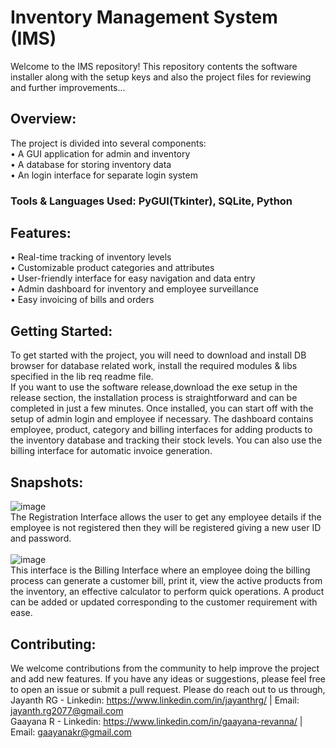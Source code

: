 # Inventory Management System (IMS)                  
Welcome to the IMS repository! This repository contents the software installer along with the setup keys and also the project files for reviewing and further improvements...
## Overview:
The project is divided into several components:
<br>• A GUI application for admin and inventory
<br>• A database for storing inventory data
<br>• An login interface for separate login system
### Tools & Languages Used: PyGUI(Tkinter), SQLite, Python
## Features:
• Real-time tracking of inventory levels
<br>• Customizable product categories and attributes
<br>• User-friendly interface for easy navigation and data entry
<br>• Admin dashboard for inventory and employee surveillance
<br>• Easy invoicing of bills and orders
## Getting Started:
To get started with the project, you will need to download and install DB browser for database related work, install the required modules & libs specified in the lib req readme file.<br>
If you want to use the software release,download the exe setup in the release section, the installation process is straightforward and can be completed in just a few minutes. Once installed, you can start off with the setup of admin login and employee if necessary. The dashboard contains employee, product, category and billing interfaces for adding products to the inventory database and tracking their stock levels. You can also use the billing interface for automatic invoice generation.
## Snapshots:
![image](https://user-images.githubusercontent.com/68047912/217267133-fcf50c64-9af9-44ab-acd1-ba9c8ece0bb8.png)
<br>The Registration Interface allows the user to get any employee details if the employee is not registered then they will be registered giving a new user ID and password.<br>
<br>![image](https://user-images.githubusercontent.com/68047912/217266450-d2e016e3-b326-43b9-be83-14ae01fe5e47.png)
<br>This interface is the Billing Interface where an employee doing the billing process can generate a customer bill, print it, view the active products from the inventory, an effective calculator to perform quick operations. A product can be added or updated corresponding to the customer requirement with ease.<br>
## Contributing:
We welcome contributions from the community to help improve the project and add new features. If you have any ideas or suggestions, please feel free to open an issue or submit a pull request. Please do reach out to us through,
<br>Jayanth RG - Linkedin: https://www.linkedin.com/in/jayanthrg/ | Email: jayanth.rg2077@gmail.com
<br> Gaayana R - Linkedin: https://www.linkedin.com/in/gaayana-revanna/ | Email: gaayanakr@gmail.com 
